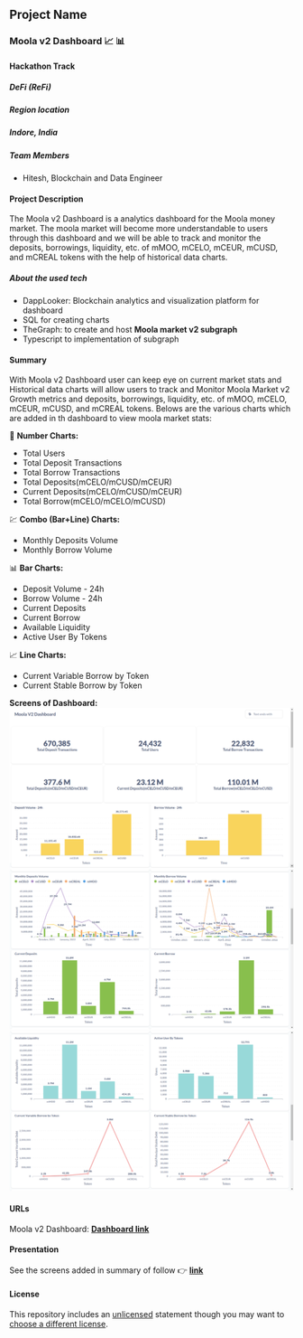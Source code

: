 ## Project Name
### Moola v2 Dashboard :chart_with_upwards_trend: :bar_chart:

#### Hackathon Track
##### DeFi (ReFi)

##### Region location
##### Indore, India

##### Team Members
- Hitesh, Blockchain and Data Engineer

#### Project Description
The Moola v2 Dashboard is a analytics dashboard for the Moola money market. The moola market will become more understandable to users through this dashboard and we will be able to track and monitor the deposits, borrowings, liquidity, etc. of mMOO, mCELO, mCEUR, mCUSD, and mCREAL tokens with the help of historical data charts.
##### About the used tech
- DappLooker: Blockchain analytics and visualization platform for dashboard
- SQL for creating charts
- TheGraph: to create and host **Moola market v2 subgraph**
- Typescript to implementation of subgraph

#### Summary
With Moola v2 Dashboard user can keep eye on current market stats and Historical data charts will allow users to track and Monitor Moola Market v2 Growth metrics and deposits, borrowings, liquidity, etc. of mMOO, mCELO, mCEUR, mCUSD, and mCREAL tokens.
Belows are the various charts which are added in th dashboard to view moola market stats:

:1234: **Number Charts:** 
- Total Users
- Total Deposit Transactions
- Total Borrow Transactions
- Total Deposits(mCELO/mCUSD/mCEUR)
- Current Deposits(mCELO/mCUSD/mCEUR)
- Total Borrow(mCELO/mCELO/mCUSD)

:chart: **Combo (Bar+Line) Charts:**
- Monthly Deposits Volume
- Monthly Borrow Volume

:bar_chart: **Bar Charts:**
- Deposit Volume - 24h
- Borrow Volume - 24h
- Current Deposits
- Current Borrow
- Available Liquidity
- Active User By Tokens

:chart_with_upwards_trend: **Line Charts:**
- Current Variable Borrow by Token
- Current Stable Borrow by Token

**Screens of Dashboard:**
![moola-v2-dashboard-screen-1.png](images/moola-v2-dashboard-screen-1.png)
![moola-v2-dashboard-screen-2.png](images/moola-v2-dashboard-screen-2.png)
![moola-v2-dashboard-screen-3.png](images/moola-v2-dashboard-screen-3.png)

#### URLs
Moola v2 Dashboard: 
[**Dashboard link**](https://dapplooker.com/dapp/moola-v2-120062?network=celo&type=dashboard&udid=0)

#### Presentation
See the screens added in summary of follow :point_right: [**link**](https://dapplooker.com/dapp/moola-v2-120062?network=celo&type=dashboard&udid=0)

#### License
This repository includes an [unlicensed](http://unlicense.org/) statement though you may want to [choose a different license](https://choosealicense.com/).
